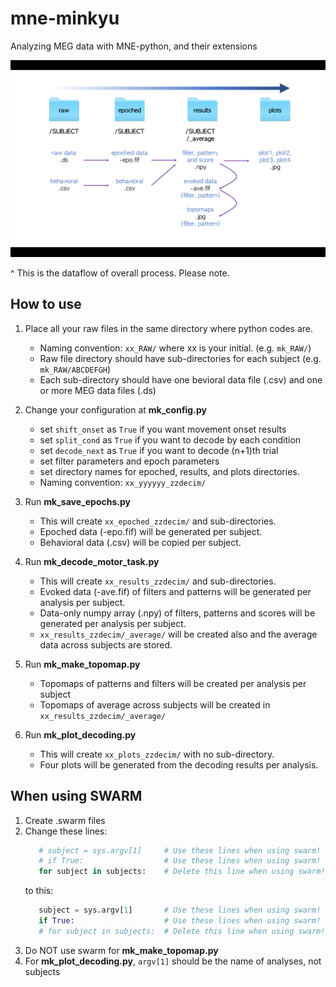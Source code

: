 # mne-minkyu
Analyzing MEG data with MNE-python, and their extensions

![dataflow](screenshot.png)

^ This is the dataflow of overall process. Please note.

## How to use

1. Place all your raw files in the same directory where python codes are.
    * Naming convention: `xx_RAW/` where xx is your initial. (e.g. `mk_RAW/`)
    * Raw file directory should have sub-directories for each subject (e.g. `mk_RAW/ABCDEFGH`)
    * Each sub-directory should have one bevioral data file (.csv) and one or more MEG data files (.ds)

2. Change your configuration at __mk_config.py__
    * set `shift_onset` as `True` if you want movement onset results
    * set `split_cond` as `True` if you want to decode by each condition
    * set `decode_next` as `True` if you want to decode (n+1)th trial
    * set filter parameters and epoch parameters
    * set directory names for epoched, results, and plots directories.
    * Naming convention: `xx_yyyyyy_zzdecim/`

3. Run __mk_save_epochs.py__
    * This will create `xx_epoched_zzdecim/` and sub-directories.
    * Epoched data (-epo.fif) will be generated per subject.
    * Behavioral data (.csv) will be copied per subject.
    
4. Run __mk_decode_motor_task.py__
    * This will create `xx_results_zzdecim/` and sub-directories.
    * Evoked data (-ave.fif) of filters and patterns will be generated per analysis per subject.
    * Data-only numpy array (.npy) of filters, patterns and scores will be generated per analysis per subject.
    * `xx_results_zzdecim/_average/` will be created also and the average data across subjects are stored.

5. Run __mk_make_topomap.py__
    * Topomaps of patterns and filters will be created per analysis per subject
    * Topomaps of average across subjects will be created in `xx_results_zzdecim/_average/`

6. Run __mk_plot_decoding.py__
    * This will create `xx_plots_zzdecim/` with no sub-directory.
    * Four plots will be generated from the decoding results per analysis.


## When using SWARM
1. Create .swarm files
2. Change these lines:
    ```python
       # subject = sys.argv[1]     # Use these lines when using swarm!
       # if True:                  # Use these lines when using swarm!
       for subject in subjects:    # Delete this line when using swarm!
    ```
    to this:
    ```python
       subject = sys.argv[1]       # Use these lines when using swarm!
       if True:                    # Use these lines when using swarm!
       # for subject in subjects:  # Delete this line when using swarm!
    ```
3. Do NOT use swarm for __mk_make_topomap.py__
4. For __mk_plot_decoding.py__, `argv[1]` should be the name of analyses, not subjects
